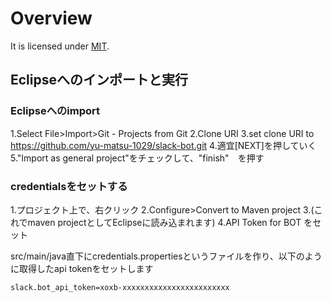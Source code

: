 # Overview
It is licensed under [MIT](https://opensource.org/licenses/MIT).

## Eclipseへのインポートと実行

### Eclipseへのimport

1.Select File>Import>Git - Projects from Git
2.Clone URI
3.set clone URI to https://github.com/yu-matsu-1029/slack-bot.git
4.適宜[NEXT]を押していく
5."Import as general project"をチェックして、"finish"　を押す


### credentialsをセットする

1.プロジェクト上で、右クリック
2.Configure>Convert to Maven project
3.(これでmaven projectとしてEclipseに読み込まれます)
4.API Token for BOT をセット

src/main/java直下にcredentials.propertiesというファイルを作り、以下のように取得したapi tokenをセットします

```
slack.bot_api_token=xoxb-xxxxxxxxxxxxxxxxxxxxxxxx
```
